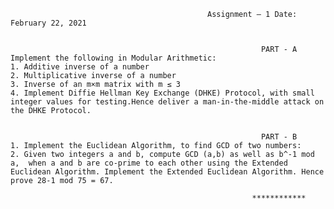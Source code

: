                                                 Assignment – 1 Date: February 22, 2021


                                                            PART - A
    Implement the following in Modular Arithmetic:
    1. Additive inverse of a number
    2. Multiplicative inverse of a number
    3. Inverse of an m×m matrix with m ≤ 3
    4. Implement Diffie Hellman Key Exchange (DHKE) Protocol, with small integer values for testing.Hence deliver a man-in-the-middle attack on the DHKE Protocol.


                                                            PART - B
    1. Implement the Euclidean Algorithm, to find GCD of two numbers:
    2. Given two integers a and b, compute GCD (a,b) as well as b^-1 mod a,  when a and b are co-prime to each other using the Extended Euclidean Algorithm. Implement the Extended Euclidean Algorithm. Hence prove 28-1 mod 75 = 67.

                                                          ************
